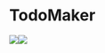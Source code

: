 # TodoMaker

![](https://img.shields.io/badge/vue.js-4.5.6-blue?style=flat&color=green&logo=data%3Aimage%2Fpng%3Bbase64%2CiVBORw0KGgoAAAANSUhEUgAAACQAAAAfCAYAAACPvW%2F2AAAABGdBTUEAALGPC%2FxhBQAAACBjSFJNAAB6JgAAgIQAAPoAAACA6AAAdTAAAOpgAAA6mAAAF3CculE8AAAABmJLR0QA%2FwD%2FAP%20gvaeTAAAAB3RJTUUH5AoGCTkgFOEitAAABAZJREFUWMO1l09oXEUcxz8z78%2FuZv9kl0ZMoTkkoIuFSrckeOhB48VoI0VyEfzX3kqvHiWnHov%2FqFVQPBQi9mCxFUpbUWMUK6KQQwULBVMI%20F9a0xjXze4bD2%2F2ZffNvN23if3BwHszvz%2Ff%20c5v5jcjpi%20fuAQ8RlwENL69xb9f%2FSEsY7cR4ing8%208unukamjz0AsAjKPUhinLcNHNwRPlTFVDY5IoETgK%2FhRC6m1stCjmSMY0VZZQ6jmRoau5o1D01dxQkQyh13ACjQI5kcKtFYYulMZyUwBJwhnhYBbLk4tfK4JgkoZilpWbVneZW150mtNQsillD3xH4tTKy5NrYURrDkpi%20fAJgHLgIPGBoNgLql36h%20eM6yBgwwTdIcVg44lcA1VL3EqgLKB7q0gsU7kSB7BOjCE%2FaluoH4BCwIhdn5smt1VaAU8CmkS5ZB%2F9AGZFzbEs3SaCOCF8KfCkI1BEUk%2FG5i5z2kXFsYDaBU0HQWlmcmUcC%2FFNaBjgLfGmoBwpnzxButWhz5qA4Fmy0qmqjVUVxDDCiutUizp4hCKyZ%2FAXwvpSOdgjcXFhk%2FNlH68DvwJNApstEgix5tG5uoOpBmIJbUgZywEFgOs6OLHtkH74Hkbeyswa8CHy%2FODPfDtUlnwLnDDMFcpeP9%20BwHEx7%2FHkUzxn9Arx9w8hdftI2%2F0DH7Jx7KBphA3gNWLVZe3tLOLuzNueebl2TcHZn8faWSJBV4HWg0WbHYEgPXAPeAYJ4AJF38WsV8AR9xRP4tQoib93mAfA2cK0TjAFoKzTvAsumG4U7kccdzyclaIdeAXciUW9ZxzAGDUAa8U%20ES1c3XLkC%2F0AFUXDteaFAFPSB6lqZrAOvAj%2FH2UliqC3ngSu2gM5oz9wIc200m1ivtG%20rWAFp5OvAK8CfhkLS7mnvxn0JuzH09TLwt42dfgwBXAUWbCzJYQ9%2Ff7nbgwR%2Ffxk57CWxswB83StgIiA9gyZwGrhh03HvL%20KM6RM4UDhjiSc62sdpoJnETl%20GtGHkKM5SWKMqiIyDyOjvrGNjpwm8AdzoBaYvoL5UBwp3LId7XyFsY7mkbX4VeC9NoBQnHOgrymENrBD3EPwVXhIScmcdeAb4qB87gzAE4Xa9YPTqBO%20RyOeBj9MGSQVIzyw60GygEsBEB2wadgZiSIQBE498i0QlKBhgIVJrfvb4PHQUxRQmUZFemnnp%2FwcE0dKtEi5Do4dqdI1Ju1TbAtQh54hdrGLyCbaL3t0ApGe8RliTbltUbumxtUHZ2QlDoC%2Fnln77Y%20FuAtIz3yR8Oq10DEXPqe2wsyOGdMDrwFtAS7c3gevbBQPgbtsylPYTeE7%2Fm0%2FyASVVLeslus49rX%2FP7oQdgP8AvRNH20La3U4AAAAldEVYdGRhdGU6Y3JlYXRlADIwMjAtMTAtMDZUMDk6NTc6MzItMDQ6MDBuX%20sDAAAAJXRFWHRkYXRlOm1vZGlmeQAyMDIwLTEwLTA2VDA5OjU3OjMyLTA0OjAwHwJTvwAAAABJRU5ErkJggg%3D%3D&fbclid=IwAR2m3eEbNxiMZr-f-kqGUJdgx7-qF7t8zO6zyZQ41OAFBAPYIJdef3mWDtI)![](https://img.shields.io/badge/django-3.1.1-white?style=flat&color=red&logo=python&logoColor=white)

